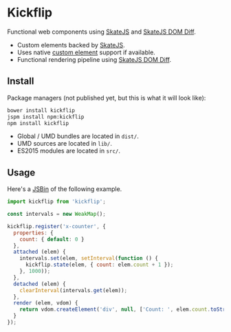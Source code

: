 # Kickflip

Functional web components using [SkateJS](https://github.com/skatejs/skatejs) and [SkateJS DOM Diff](https://github.com/skatejs-dom-diff).

- Custom elements backed by [SkateJS](https://github.com/skatejs/skatejs).
- Uses native [custom element](http://w3c.github.io/webcomponents/spec/custom/) support if available.
- Functional rendering pipeline using [SkateJS DOM Diff](https://github.com/skatejs-dom-diff).

## Install

Package managers (not published yet, but this is what it will look like):

```sh
bower install kickflip
jspm install npm:kickflip
npm install kickflip
```

- Global / UMD bundles are located in `dist/`.
- UMD sources are located in `lib/`.
- ES2015 modules are located in `src/`.

## Usage

Here's a [JSBin](http://jsbin.com/cetidi/1) of the following example.

```js
import kickflip from 'kickflip';

const intervals = new WeakMap();

kickflip.register('x-counter', {
  properties: {
    count: { default: 0 }
  },
  attached (elem) {
    intervals.set(elem, setInterval(function () {
      kickflip.state(elem, { count: elem.count + 1 });
    }, 1000));
  },
  detached (elem) {
    clearInterval(intervals.get(elem));
  },
  render (elem, vdom) {
    return vdom.createElement('div', null, ['Count: ', elem.count.toString()]);
  }
});
```
